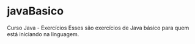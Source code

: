 # javaBasico
Curso Java - Exercícios
Esses são exercícios de Java básico para quem está iniciando na linguagem.
